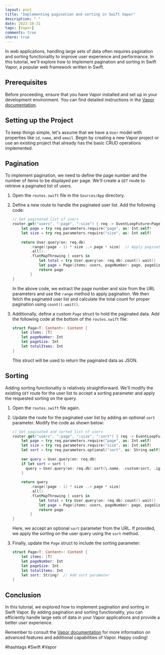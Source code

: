 ```yaml
---
layout: post
title: "Implementing pagination and sorting in Swift Vapor"
description: " "
date: 2023-10-31
tags: [Vapor]
comments: true
share: true
---
```


In web applications, handling large sets of data often requires pagination and sorting functionality to improve user experience and performance. In this tutorial, we'll explore how to implement pagination and sorting in Swift Vapor, a popular web framework written in Swift.

## Prerequisites

Before proceeding, ensure that you have Vapor installed and set up in your development environment. You can find detailed instructions in the [Vapor documentation](https://docs.vapor.codes/4.0/).

## Setting up the Project

To keep things simple, let's assume that we have a `User` model with properties like `id`, `name`, and `email`. Begin by creating a new Vapor project or use an existing project that already has the basic CRUD operations implemented.

## Pagination

To implement pagination, we need to define the page number and the number of items to be displayed per page. We'll create a `GET` route to retrieve a paginated list of users.

1. Open the `routes.swift` file in the `Sources/App` directory.

2. Define a new route to handle the paginated user list. Add the following code:

   ```swift
   // Get paginated list of users
   router.get("users", ":page", ":size") { req -> EventLoopFuture<Page<User>> in
       let page = try req.parameters.require("page", as: Int.self)
       let size = try req.parameters.require("size", as: Int.self)
       
       return User.query(on: req.db)
           .range((page - 1) * size ..< page * size)  // Apply pagination using range
           .all()
           .flatMapThrowing { users in
               let total = try User.query(on: req.db).count().wait()  // Get total count for pagination
               let page = Page(items: users, pageNumber: page, pageSize: size, totalItems: total)
               return page
           }
   }
   ```

   In the above code, we extract the page number and size from the URL parameters and use the `range` method to apply pagination. We then fetch the paginated user list and calculate the total count for proper pagination using `count().wait()`.

3. Additionally, define a custom `Page` struct to hold the paginated data. Add the following code at the bottom of the `routes.swift` file:

   ```swift
   struct Page<T: Content>: Content {
       let items: [T]
       let pageNumber: Int
       let pageSize: Int
       let totalItems: Int
   }
   ```

   This struct will be used to return the paginated data as JSON.

## Sorting

Adding sorting functionality is relatively straightforward. We'll modify the existing `GET` route for the user list to accept a sorting parameter and apply the requested sorting on the query.

1. Open the `routes.swift` file again.

2. Update the route for the paginated user list by adding an optional `sort` parameter. Modify the code as shown below:

   ```swift
   // Get paginated and sorted list of users
   router.get("users", ":page", ":size", ":sort") { req -> EventLoopFuture<Page<User>> in
       let page = try req.parameters.require("page", as: Int.self)
       let size = try req.parameters.require("size", as: Int.self)
       let sort = try req.parameters.optional("sort", as: String.self)
       
       var query = User.query(on: req.db)
       if let sort = sort {
         query = User.query(on: req.db).sort(\.name, .custom(sort, .ignoreCase))
       }
       
       return query
           .range((page - 1) * size ..< page * size)
           .all()
           .flatMapThrowing { users in
               let total = try User.query(on: req.db).count().wait()
               let page = Page(items: users, pageNumber: page, pageSize: size, totalItems: total)
               return page
           }
   }
   ```

   Here, we accept an optional `sort` parameter from the URL. If provided, we apply the sorting on the user query using the `sort` method.

3. Finally, update the `Page` struct to include the sorting parameter:

   ```swift
   struct Page<T: Content>: Content {
       let items: [T]
       let pageNumber: Int
       let pageSize: Int
       let totalItems: Int
       let sort: String?  // Add sort parameter
   }
   ```

## Conclusion

In this tutorial, we explored how to implement pagination and sorting in Swift Vapor. By adding pagination and sorting functionality, you can efficiently handle large sets of data in your Vapor applications and provide a better user experience.

Remember to consult the [Vapor documentation](https://docs.vapor.codes/4.0/) for more information on advanced features and additional capabilities of Vapor. Happy coding!

#hashtags
#Swift #Vapor